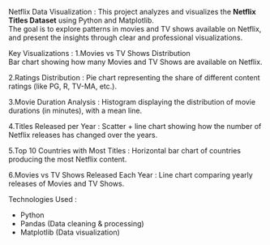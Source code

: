 
 Netflix Data Visualization :
This project analyzes and visualizes the **Netflix Titles Dataset** using Python and Matplotlib.  
The goal is to explore patterns in movies and TV shows available on Netflix, and present the insights through clear and professional visualizations.

  Key Visualizations :
1.Movies vs TV Shows Distribution  
   Bar chart showing how many Movies and TV Shows are available on Netflix.

2.Ratings Distribution :
   Pie chart representing the share of different content ratings (like PG, R, TV-MA, etc.).

3.Movie Duration Analysis :
   Histogram displaying the distribution of movie durations (in minutes), with a mean line.

4.Titles Released per Year :
   Scatter + line chart showing how the number of Netflix releases has changed over the years.

5.Top 10 Countries with Most Titles :
   Horizontal bar chart of countries producing the most Netflix content.

6.Movies vs TV Shows Released Each Year :
   Line chart comparing yearly releases of Movies and TV Shows.

 Technologies Used :
- Python
- Pandas (Data cleaning & processing)
- Matplotlib (Data visualization)

